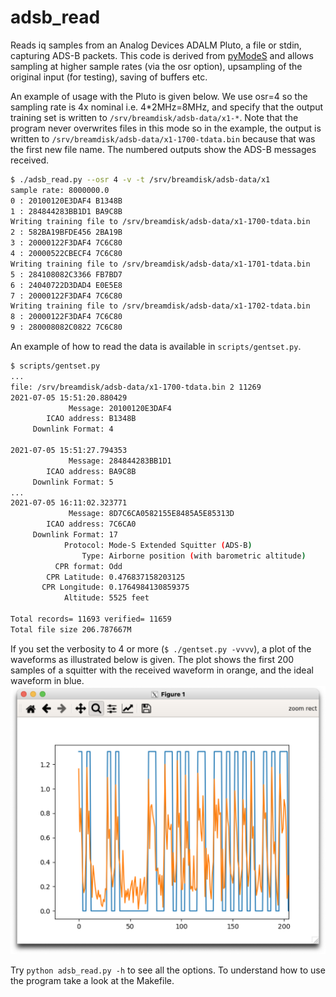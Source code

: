 # adsb_read

Reads iq samples from an Analog Devices ADALM Pluto, a file or stdin, capturing ADS-B packets. This code is derived
from [pyModeS](https://pypi.org/project/pyModeS/) and allows sampling
at higher sample rates (via the osr option), upsampling of the original
input (for testing), saving of buffers etc.

An example of usage with the Pluto is given below. We use osr=4 so the sampling rate is 4x nominal i.e. 4*2MHz=8MHz, and specify that the output training set is written to ```/srv/breamdisk/adsb-data/x1-*```. Note that the program never overwrites files in this mode so in the example, the output is written to ```/srv/breamdisk/adsb-data/x1-1700-tdata.bin``` because that was the first new file name. The numbered outputs show the ADS-B messages received.

``` bash
$ ./adsb_read.py --osr 4 -v -t /srv/breamdisk/adsb-data/x1
sample rate: 8000000.0
0 : 20100120E3DAF4 B1348B
1 : 284844283BB1D1 BA9C8B
Writing training file to /srv/breamdisk/adsb-data/x1-1700-tdata.bin
2 : 582BA19BFDE456 2BA19B
3 : 20000122F3DAF4 7C6C80
4 : 20000522CBECF4 7C6C80
Writing training file to /srv/breamdisk/adsb-data/x1-1701-tdata.bin
5 : 284108082C3366 FB7BD7
6 : 24040722D3DAD4 E0E5E8
7 : 20000122F3DAF4 7C6C80
Writing training file to /srv/breamdisk/adsb-data/x1-1702-tdata.bin
8 : 20000122F3DAF4 7C6C80
9 : 280008082C0822 7C6C80
```

An example of how to read the data is available in ```scripts/gentset.py```.

```bash
$ scripts/gentset.py
...
file: /srv/breamdisk/adsb-data/x1-1700-tdata.bin 2 11269
2021-07-05 15:51:20.880429
             Message: 20100120E3DAF4 
        ICAO address: B1348B 
     Downlink Format: 4 

2021-07-05 15:51:27.794353
             Message: 284844283BB1D1 
        ICAO address: BA9C8B 
     Downlink Format: 5 
...
2021-07-05 16:11:02.323771
             Message: 8D7C6CA0582155E8485A5E85313D 
        ICAO address: 7C6CA0 
     Downlink Format: 17 
            Protocol: Mode-S Extended Squitter (ADS-B) 
                Type: Airborne position (with barometric altitude) 
          CPR format: Odd 
        CPR Latitude: 0.476837158203125 
       CPR Longitude: 0.1764984130859375 
            Altitude: 5525 feet

Total records= 11693 verified= 11659
Total file size 206.787667M
```

If you set the verbosity to 4 or more (```$ ./gentset.py -vvvv```), a plot of the waveforms as illustrated below is given. The plot shows the first 200 samples of a squitter with the received waveform in orange, and the ideal waveform in blue.
![match_plot](match_plot.png)

Try ```python adsb_read.py -h``` to see all the options.
To understand how to use the program take a look at the Makefile. 

